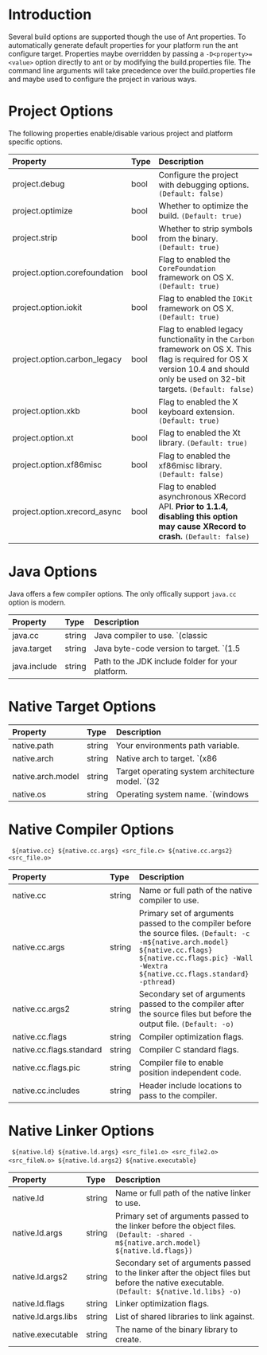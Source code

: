 # Introduction #
Several build options are supported though the use of Ant properties.  To automatically generate default properties for your platform run the ant configure target.  Properties maybe overridden by passing a `-D<property>=<value>` option directly to ant or by modifying the build.properties file.  The command line arguments will take precedence over the build.properties file and maybe used to configure the project in various ways.

# Project Options #
The following properties enable/disable various project and platform specific options.

| **Property**| **Type** | **Description** |
|:------------|:---------|:----------------|
| project.debug | bool | Configure the project with debugging options. `(Default: false)` |
| project.optimize | bool | Whether to optimize the build. `(Default: true)` |
| project.strip | bool | Whether to strip symbols from the binary. `(Default: true)` |
| project.option.corefoundation | bool | Flag to enabled the `CoreFoundation` framework on OS X. `(Default: true)` |
| project.option.iokit | bool | Flag to enabled the `IOKit` framework on OS X. `(Default: true)` |
| project.option.carbon\_legacy | bool | Flag to enabled legacy functionality in the `Carbon` framework on OS X. This flag is required for OS X version 10.4 and should only be used on 32-bit targets. `(Default: false)` |
| project.option.xkb | bool | Flag to enabled the X keyboard extension. `(Default: true)` |
| project.option.xt | bool | Flag to enabled the Xt library. `(Default: true)` |
| project.option.xf86misc | bool | Flag to enabled the xf86misc library. `(Default: false)` |
| project.option.xrecord\_async | bool | Flag to enabled asynchronous XRecord API. **Prior to 1.1.4, disabling this option may cause XRecord to crash.** `(Default: false)` |


# Java Options #
Java offers a few compiler options.  The only offically support `java.cc` option is modern.

| **Property**| **Type** | **Description** |
|:------------|:---------|:----------------|
| java.cc | string | Java compiler to use. `(classic|modern|jikes|jvc|kjc|gcj|sj) (Default: modern)` |
| java.target | string | Java byte-code version to target. `(1.5|1.6|1.7|<X.Y>) (Default: 1.5)` |
| java.include | string | Path to the JDK include folder for your platform. |


# Native Target Options #

| **Property**| **Type** | **Description** |
|:------------|:---------|:----------------|
| native.path | string | Your environments path variable. |
| native.arch | string | Native arch to target.  `(x86|x86-64|ppc|ppc64|<ia64>|<sparc>|<arm>)` |
| native.arch.model | string | Target operating system architecture model. `(32|64)` |
| native.os | string | Operating system name. `(windows|linux|osx|<solaris>|<freebsd>)` |


# Native Compiler Options #
` ${native.cc} ${native.cc.args} <src_file.c> ${native.cc.args2} <src_file.o>`

| **Property**| **Type** | **Description** |
|:------------|:---------|:----------------|
| native.cc | string | Name or full path of the native compiler to use. |
| native.cc.args | string | Primary set of arguments passed to the compiler before the source files. `(Default: -c -m${native.arch.model}  ${native.cc.flags} ${native.cc.flags.pic} -Wall -Wextra ${native.cc.flags.standard} -pthread)` |
| native.cc.args2 | string | Secondary set of arguments passed to the compiler after the source files but before the output file. `(Default: -o)` |
| native.cc.flags | string | Compiler optimization flags. |
| native.cc.flags.standard | string | Compiler C standard flags. |
| native.cc.flags.pic | string | Compiler file to enable position independent code. |
| native.cc.includes | string | Header include locations to pass to the compiler. |


# Native Linker Options #
` ${native.ld} ${native.ld.args} <src_file1.o> <src_file2.o> <src_fileN.o> ${native.ld.args2} ${native.executable`}

| **Property**| **Type** | **Description** |
|:------------|:---------|:----------------|
| native.ld | string | Name or full path of the native linker to use. |
| native.ld.args | string | Primary set of arguments passed to the linker before the object files. `(Default: -shared -m${native.arch.model} ${native.ld.flags})` |
| native.ld.args2 | string | Secondary set of arguments passed to the linker after the object files but before the native executable. `(Default: ${native.ld.libs} -o)` |
| native.ld.flags | string | Linker optimization flags. |
| native.ld.args.libs | string | List of shared libraries to link against. |
| native.executable | string | The name of the binary library to create. |